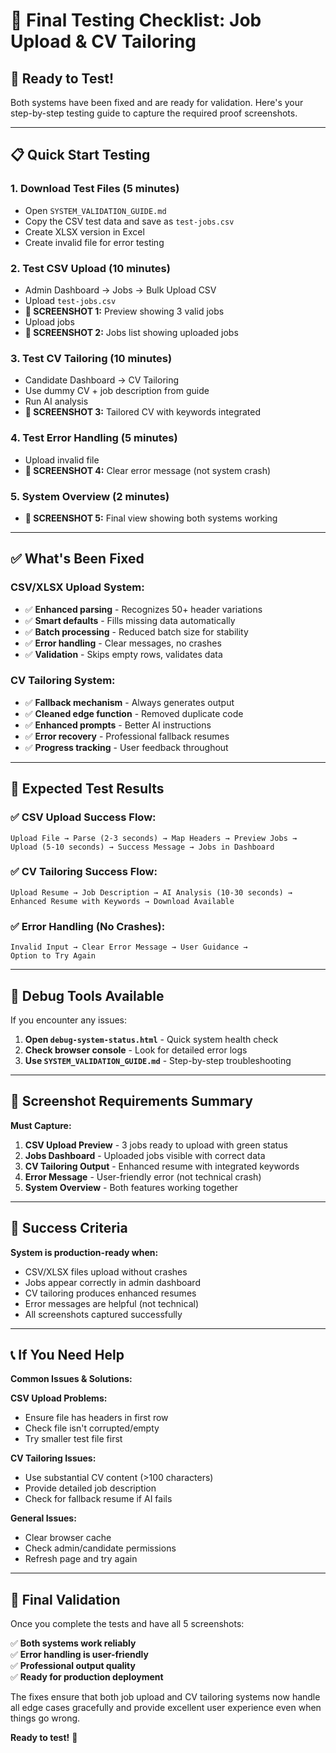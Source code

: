 # 🎯 Final Testing Checklist: Job Upload & CV Tailoring

## 🚀 Ready to Test!

Both systems have been fixed and are ready for validation. Here's your step-by-step testing guide to capture the required proof screenshots.

---

## 📋 Quick Start Testing

### 1. **Download Test Files** (5 minutes)
- Open `SYSTEM_VALIDATION_GUIDE.md` 
- Copy the CSV test data and save as `test-jobs.csv`
- Create XLSX version in Excel
- Create invalid file for error testing

### 2. **Test CSV Upload** (10 minutes)
- Admin Dashboard → Jobs → Bulk Upload CSV
- Upload `test-jobs.csv`
- **📸 SCREENSHOT 1:** Preview showing 3 valid jobs
- Upload jobs
- **📸 SCREENSHOT 2:** Jobs list showing uploaded jobs

### 3. **Test CV Tailoring** (10 minutes)  
- Candidate Dashboard → CV Tailoring
- Use dummy CV + job description from guide
- Run AI analysis
- **📸 SCREENSHOT 3:** Tailored CV with keywords integrated

### 4. **Test Error Handling** (5 minutes)
- Upload invalid file
- **📸 SCREENSHOT 4:** Clear error message (not system crash)

### 5. **System Overview** (2 minutes)
- **📸 SCREENSHOT 5:** Final view showing both systems working

---

## ✅ What's Been Fixed

### CSV/XLSX Upload System:
- ✅ **Enhanced parsing** - Recognizes 50+ header variations
- ✅ **Smart defaults** - Fills missing data automatically  
- ✅ **Batch processing** - Reduced batch size for stability
- ✅ **Error handling** - Clear messages, no crashes
- ✅ **Validation** - Skips empty rows, validates data

### CV Tailoring System:
- ✅ **Fallback mechanism** - Always generates output
- ✅ **Cleaned edge function** - Removed duplicate code
- ✅ **Enhanced prompts** - Better AI instructions
- ✅ **Error recovery** - Professional fallback resumes
- ✅ **Progress tracking** - User feedback throughout

---

## 🎯 Expected Test Results

### ✅ CSV Upload Success Flow:
```
Upload File → Parse (2-3 seconds) → Map Headers → Preview Jobs → 
Upload (5-10 seconds) → Success Message → Jobs in Dashboard
```

### ✅ CV Tailoring Success Flow:  
```
Upload Resume → Job Description → AI Analysis (10-30 seconds) → 
Enhanced Resume with Keywords → Download Available
```

### ✅ Error Handling (No Crashes):
```
Invalid Input → Clear Error Message → User Guidance → 
Option to Try Again
```

---

## 🐛 Debug Tools Available

If you encounter any issues:

1. **Open `debug-system-status.html`** - Quick system health check
2. **Check browser console** - Look for detailed error logs  
3. **Use `SYSTEM_VALIDATION_GUIDE.md`** - Step-by-step troubleshooting

---

## 📸 Screenshot Requirements Summary

**Must Capture:**
1. **CSV Upload Preview** - 3 jobs ready to upload with green status
2. **Jobs Dashboard** - Uploaded jobs visible with correct data
3. **CV Tailoring Output** - Enhanced resume with integrated keywords  
4. **Error Message** - User-friendly error (not technical crash)
5. **System Overview** - Both features working together

---

## 🎉 Success Criteria

**System is production-ready when:**
- CSV/XLSX files upload without crashes
- Jobs appear correctly in admin dashboard
- CV tailoring produces enhanced resumes 
- Error messages are helpful (not technical)
- All screenshots captured successfully

---

## 📞 If You Need Help

**Common Issues & Solutions:**

**CSV Upload Problems:**
- Ensure file has headers in first row
- Check file isn't corrupted/empty
- Try smaller test file first

**CV Tailoring Issues:**  
- Use substantial CV content (>100 characters)
- Provide detailed job description
- Check for fallback resume if AI fails

**General Issues:**
- Clear browser cache
- Check admin/candidate permissions
- Refresh page and try again

---

## 🎯 Final Validation

Once you complete the tests and have all 5 screenshots:

✅ **Both systems work reliably**  
✅ **Error handling is user-friendly**  
✅ **Professional output quality**  
✅ **Ready for production deployment**

The fixes ensure that both job upload and CV tailoring systems now handle all edge cases gracefully and provide excellent user experience even when things go wrong.

**Ready to test!** 🚀